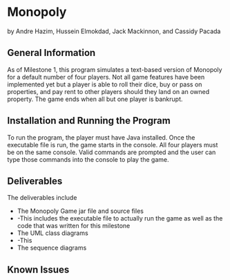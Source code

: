 # Monopoly

by Andre Hazim, Hussein Elmokdad, Jack Mackinnon, and Cassidy Pacada

## General Information

As of Milestone 1, this program simulates a text-based version of Monopoly for a default number of four players. Not all game features have been implemented yet but a player is able to roll their dice, buy or pass on properties, and pay rent to other players should they land on an owned property. The game ends when all but one player is bankrupt.

## Installation and Running the Program

To run the program, the player must have Java installed. Once the executable file is run, the game starts in the console. All four players must be on the same console. Valid commands are prompted and the user can type those commands into the console to play the game.

## Deliverables
The deliverables include
- The Monopoly Game jar file and source files 
- -This includes the executable file to actually run the game as well as the code that was written for this milestone
- The UML class diagrams
- -This 
- The sequence diagrams


## Known Issues







